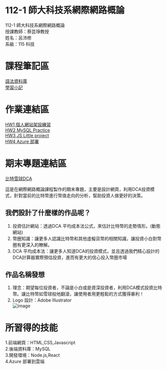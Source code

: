 # 112-1 師大科技系網際網路概論  
112-1 師大科技系網際網路概論  
授課教師：蔡芸琤教授  
姓名：呂沛修  
系級：115 科技  
# 課程筆記區  
[語法資料庫](https://www.w3schools.com/html/html_elements.asp)  
[學習小記](https://docs.google.com/document/d/1xpATTT-CX11CyOIlRsAxHfVrZYkgcenpQyNx5GYPJ-I/edit)
# 作業連結區
[HW1 個人網站架設練習](https://peihsiulu.github.io/HW1/)  
[HW2 MySQL Practice](https://www.youtube.com/watch?v=2WbSfjxPQxo)  
[HW3 JS Little project](https://www.youtube.com/watch?v=gLajjVxaOB0)  
[HW4 Azure 部署](https://www.youtube.com/watch?v=1tTbpAGpUE8)

# 期末專題連結區   
[比特雪球DCA](https://bitcoinwebapp.azurewebsites.net/?fbclid=IwAR1SyaN4RGs1uYxNPvsBm07o9ejUgBRG8inQy8P4uWIF0pdvYwqEqNUL0dM)  

這是在網際網路概論課程製作的期末專題，主要是設計網頁，利用DCA投資模式，針對當前的比特幣進行幣值走向的分析，幫助投資人做更好的決策。
## 我們設計了什麼樣的作品呢？
1. 投資估計網站：透過DCA 平均成本法公式，來估計比特幣的走勢情形。(動態網站)  
2. 幣圈知識：讓更多人認識比特幣和其他虛擬貨幣的相關知識，讓投資小白對幣圈有更深入的瞭解。 
3. DCA 平均成本法：讓更多人知道DCA的投資模式，並且透過我們精心設計的DCA計算器實際預估投資，進而有更大的信心投入幣圈市場  
## 作品名稱發想
1. 理念：期望每位投資者，不論是小白或是資深投資者，利用DCA模式投資比特幣。讓比特幣如雪球般地翻滾，讓使用者用更輕鬆的方式獲得暴利！
2. Logo 設計：Adobe Illustrator  
   ![image](https://github.com/user-attachments/assets/8e415aef-fd8c-4fdd-93c8-064932a92738)




# 所習得的技能
1.前端網頁：HTML,CSS,Javascript  
2.後端資料庫：MySQL  
3.開發環境：Node.js,React  
4.Azure 部署到雲端  


